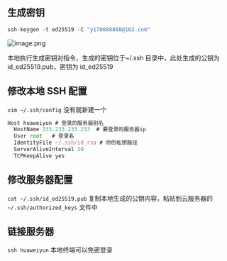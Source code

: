 ## 生成密钥

```javascript
ssh-keygen -t ed25519 -C "y170088888@163.com"
```

![image.png](https://cdn.nlark.com/yuque/0/2023/png/1798151/1683038608005-28ca137e-8326-44ef-8f94-ccb335552943.png#averageHue=%23080808&clientId=u8557771b-2603-4&from=paste&height=356&id=u78e79b9e&originHeight=712&originWidth=1104&originalType=binary&ratio=2&rotation=0&showTitle=false&size=109441&status=done&style=none&taskId=u358190f7-9b3f-47bc-96c9-81aac2c6dfc&title=&width=552)

本地执行生成密钥对指令，生成的密钥位于~/.ssh 目录中，此处生成的公钥为 id_ed25519.pub，密钥为 id_ed25519

## 修改本地 SSH 配置

`vim ~/.ssh/config`
没有就新建一个

```javascript
Host huaweiyun # 登录的服务器别名
  HostName 233.233.233.233  # 要登录的服务器ip
  User root   # 登录名
  IdentityFile ~/.ssh/id_rsa # 你的私钥路径
  ServerAliveInterval 30
  TCPKeepAlive yes
```

## 修改服务器配置

`cat ~/.ssh/id_ed25519.pub` 复制本地生成的公钥内容，粘贴到云服务器的 `~/.ssh/authorized_keys` 文件中

## 链接服务器

`ssh huaweiyun`
本地终端可以免密登录
